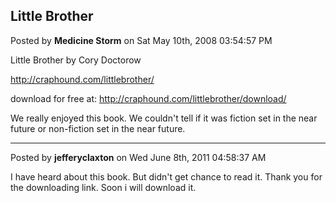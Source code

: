 ## Little Brother
Posted by **Medicine Storm** on Sat May 10th, 2008 03:54:57 PM

Little Brother by Cory Doctorow

<http://craphound.com/littlebrother/>

download for free at: <http://craphound.com/littlebrother/download/>

We really enjoyed this book. We couldn't tell if it was fiction set in the near
future or non-fiction set in the near future.

--------------------------------------------------------------------------------

Posted by **jefferyclaxton** on Wed June 8th, 2011 04:58:37 AM

I have heard about this book. But didn't get chance to read it. Thank you for
the downloading link. Soon  i will download it.
